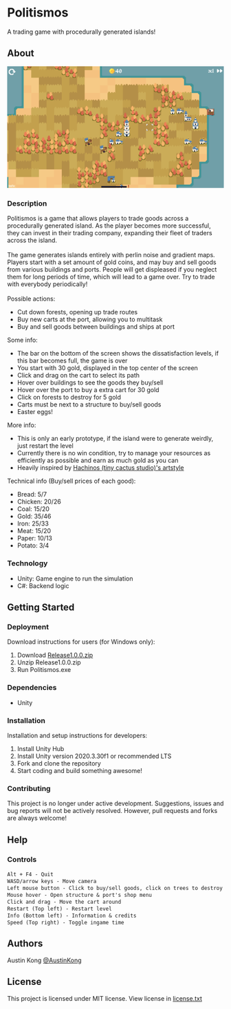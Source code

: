 # Politismos
A trading game with procedurally generated islands!
## About
![Image](Image.png)
### Description
Politismos is a game that allows players to trade goods across a procedurally generated island. As the player becomes more successful, they can invest in their trading company, expanding their fleet of traders across the island.
<br><br>
The game generates islands entirely with perlin noise and gradient maps. Players start with a set amount of gold coins, and may buy and sell goods from various buildings and ports. People will get displeased if you neglect them for long periods of time, which will lead to a game over. Try to trade with everybody periodically!
<br><br>
Possible actions:
* Cut down forests, opening up trade routes
* Buy new carts at the port, allowing you to multitask
* Buy and sell goods between buildings and ships at port

Some info:
* The bar on the bottom of the screen shows the dissatisfaction levels, if this bar becomes full, the game is over
* You start with 30 gold, displayed in the top center of the screen
* Click and drag on the cart to select its path
* Hover over buildings to see the goods they buy/sell
* Hover over the port to buy a extra cart for 30 gold
* Click on forests to destroy for 5 gold
* Carts must be next to a structure to buy/sell goods
* Easter eggs!

More info:
* This is only an early prototype, if the island were to generate weirdly, just restart the level
* Currently there is no win condition, try to manage your resources as efficiently as possible and earn as much gold as you can
* Heavily inspired by [Hachinos (tiny cactus studio)'s artstyle](https://twitter.com/hachinos_)

Technical info (Buy/sell prices of each good):
* Bread: 5/7
* Chicken: 20/26
* Coal: 15/20
* Gold: 35/46
* Iron: 25/33
* Meat: 15/20
* Paper: 10/13
* Potato: 3/4
### Technology
* Unity: Game engine to run the simulation
* C#: Backend logic
## Getting Started
### Deployment
Download instructions for users (for Windows only):
1. Download [Release1.0.0.zip](https://github.com/AustinKong/Politismos/releases/tag/1.0.0)
2. Unzip Release1.0.0.zip
3. Run Politismos.exe
### Dependencies
* Unity
### Installation
Installation and setup instructions for developers:
1. Install Unity Hub
2. Install Unity version 2020.3.30f1 or recommended LTS
3. Fork and clone the repository
4. Start coding and build something awesome!
### Contributing
This project is no longer under active development. Suggestions, issues and bug reports will not be actively resolved. However, pull requests and forks are always welcome!
## Help
### Controls
	Alt + F4 - Quit
	WASD/arrow keys - Move camera
	Left mouse button - Click to buy/sell goods, click on trees to destroy
	Mouse hover - Open structure & port's shop menu
	Click and drag - Move the cart around
	Restart (Top left) - Restart level
	Info (Bottom left) - Information & credits
	Speed (Top right) - Toggle ingame time
	
## Authors
Austin Kong [@AustinKong](https://github.com/AustinKong)
## License
This project is licensed under MIT license. View license in [license.txt](license.txt)
